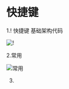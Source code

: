 # 快捷键 

1.! 快捷键 基础架构代码

![!](https://raw.githubusercontent.com/wzpcj/html1/master/202409032047062.png)

2.常用

![常用](C:\Users\qingfen\Desktop\常用.png)



3.